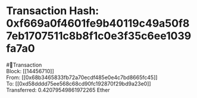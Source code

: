
Transaction Hash: 0xf669a0f4601fe9b40119c49a50f87eb1707511c8b8f1c0e3f35c6ee1039fa7a0
====================================================================================
  
#💸Transaction  
Block: [[14456710]]  
From: [[0x68b3465833fb72a70ecdf485e0e4c7bd8665fc45]]  
To: [[0xd58dddd75ee568c68cd90fc192870f29bd9a23e0]]  
Transferred: 0.42079549861972265 Ether